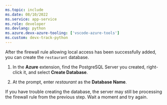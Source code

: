 ```yaml
---
ms.topic: include
ms.date: 08/10/2022
ms.service: app-service
ms.role: developer
ms.devlang: python
ms.azure.devx-azure-tooling: ['vscode-azure-tools']
ms.custom: devx-track-python
---
```


After the firewall rule allowing local access has been successfully added, you can create the `restaurant` database.

1. In the **Azure** extension, find the PostgreSQL Server you created, right-click it, and select **Create Database**.

1. At the prompt, enter *restaurant* as the **Database Name**.

If you have trouble creating the database, the server may still be processing the firewall rule from the previous step. Wait a moment and try again.
